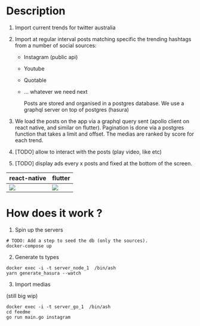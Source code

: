 # Description

1. Import current trends for twitter australia
2. Import at regular interval posts matching specific the trending hashtags from a number of social sources:

   - Instagram (public api)
   - Youtube
   - Quotable
   - ... whatever we need next

     Posts are stored and organised in a postgres database.
     We use a graphql server on top of postgres (hasura)

3. We load the posts on the app via a graphql query sent (apollo client on react native, and similar on flutter). Pagination is done via a postgres function that takes a limit and offset. The medias are ranked by score for each trend.
4. [TODO] allow to interact with the posts (play video, like etc)
5. [TODO] display ads every x posts and fixed at the bottom of the screen.

| react-native                  | flutter                  |
| ----------------------------- | ------------------------ |
| ![](current-react-native.gif) | ![](current-flutter.gif) |

# How does it work ?

1. Spin up the servers

```
# TODO: Add a step to seed the db (only the sources).
docker-compose up
```

2. Generate ts types

```
docker exec -i -t server_node_1  /bin/ash
yarn generate_hasura --watch
```

3. Import medias

(still big wip)

```
docker exec -i -t server_go_1  /bin/ash
cd feedme
go run main.go instagram
```

